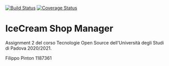 [![Build Status](https://travis-ci.com/Butterneck/Assignment-2.svg?branch=master)](https://travis-ci.com/Butterneck/Assignment-2)
[![Coverage Status](https://coveralls.io/repos/github/Butterneck/Assignment-2/badge.svg?branch=master)](https://coveralls.io/github/Butterneck/Assignment-2?branch=master)

# IceCream Shop Manager

Assignment 2 del corso Tecnologie Open Source dell'Università degli Studi di Padova 2020/2021.

Filippo Pinton 1187361